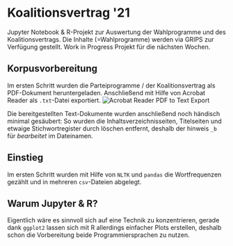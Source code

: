 # Koalitionsvertrag '21

Jupyter Notebook & R-Projekt zur Auswertung der Wahlprogramme und des Koalitionsvertrags. Die Inhalte (=Wahlprogramme) werden via GRIPS zur Verfügung gestellt. Work in Progress Projekt für die nächsten Wochen.

## Korpusvorbereitung
Im ersten Schritt wurden die Parteiprogramme / der Koalitionsvertrag als PDF-Dokument heruntergeladen. Anschließend mit Hilfe von Acrobat Reader als `.txt`-Datei exportiert.
![Acrobat Reader PDF to Text Export](images/pdf-to-text1)

Die bereitgestellten Text-Dokumente wurden anschließend noch händisch minimal gesäubert: So wurden die Inhaltsverzeichnisseiten, Titelseiten und etwaige Stichwortregister durch löschen entfernt, deshalb der hinweis `_b` für *bearbeitet* im Dateinamen.

## Einstieg
Im ersten Schritt wurden mit Hilfe von `NLTK` und `pandas` die Wortfrequenzen gezählt und in mehreren `csv`-Dateien abgelegt.

## Warum Jupyter & R?
Eigentlich wäre es sinnvoll sich auf eine Technik zu konzentrieren, gerade dank `ggplot2` lassen sich mit R allerdings einfacher Plots erstellen, deshalb schon die Vorbereitung beide Programmiersprachen zu nutzen.